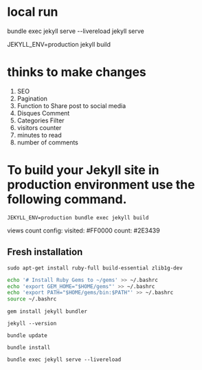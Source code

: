 # local run
bundle exec jekyll serve --livereload
jekyll serve

JEKYLL_ENV=production jekyll build

# thinks to make changes

1. SEO
2. Pagination
3. Function to Share post to social media
4. Disques Comment
5. Categories Filter
6. visitors counter
7. minutes to read
8. number of comments

# To build your Jekyll site in production environment use the following command.
    JEKYLL_ENV=production bundle exec jekyll build

views count config:
    visited: #FF0000
    count: #2E3439


## Fresh installation
`sudo apt-get install ruby-full build-essential zlib1g-dev`

```bash
echo '# Install Ruby Gems to ~/gems' >> ~/.bashrc
echo 'export GEM_HOME="$HOME/gems"' >> ~/.bashrc
echo 'export PATH="$HOME/gems/bin:$PATH"' >> ~/.bashrc
source ~/.bashrc
```

`gem install jekyll bundler`

`jekyll --version`

`bundle update`

`bundle install`

`bundle exec jekyll serve --livereload`